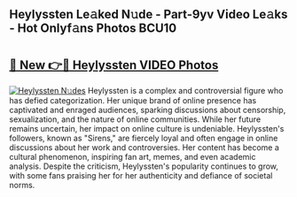## Heylyssten Le𝚊ked N𝚞de - Part-9yv Video Le𝚊ks - Hot Onlyf𝚊ns Photos BCU10

# <h2><a href="http://ab76690.deff.icu/?id=Heylyssten">🔗 New 👉🔴 Heylyssten VIDEO Photos</a></h2>

[![Heylyssten N𝚞des](https://i.imgur.com/rIISA9y.gif)](http://ab76690.deff.icu/?id=Heylyssten)
Heylyssten is a complex and controversial figure who has defied categorization. Her unique brand of online presence has captivated and enraged audiences, sparking discussions about censorship, sexualization, and the nature of online communities. While her future remains uncertain, her impact on online culture is undeniable. Heylyssten's followers, known as "Sirens," are fiercely loyal and often engage in online discussions about her work and controversies. Her content has become a cultural phenomenon, inspiring fan art, memes, and even academic analysis. Despite the criticism, Heylyssten's popularity continues to grow, with some fans praising her for her authenticity and defiance of societal norms.
